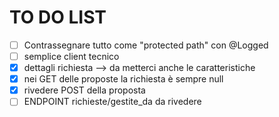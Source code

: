 # TO DO LIST

- [ ] Contrassegnare tutto come "protected path" con @Logged
- [ ] semplice client tecnico
- [x] dettagli richiesta --> da metterci anche le caratteristiche
- [x] nei GET delle proposte la richiesta è sempre null
- [x] rivedere POST della proposta
- [ ] ENDPOINT richieste/gestite_da da rivedere